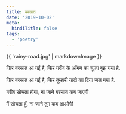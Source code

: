 ```yaml
---
title: बरसात
date: '2019-10-02'
meta:
  hindiTitle: false
tags:
  - 'poetry'
---
```


{{ 'rainy-road.jpg' | markdownImage }}

फिर बरसात आ गई है,
फिर गरीब के आँगन का चूल्हा बुझ गया है.


फिर बरसात आ गई है,
फिर तुम्हारी यादो का दिया जल गया है.


गरीब सोचता होगा,
ना जाने बरसात कब जाएगी


मैं सोचता हूँ,
ना जाने तुम कब आओगी

